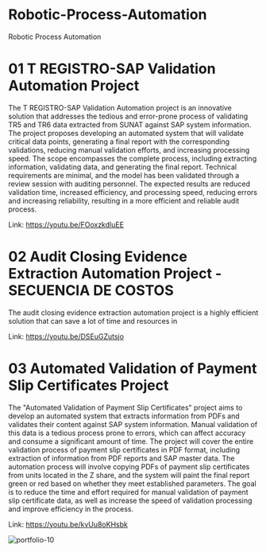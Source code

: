 # Robotic-Process-Automation
Robotic Process Automation

# 01 T REGISTRO-SAP Validation Automation Project

The T REGISTRO-SAP Validation Automation project is an innovative solution that addresses the tedious and error-prone process of validating TR5 and TR6 data extracted from SUNAT against SAP system information. The project proposes developing an automated system that will validate critical data points, generating a final report with the corresponding validations, reducing manual validation efforts, and increasing processing speed. The scope encompasses the complete process, including extracting information, validating data, and generating the final report. Technical requirements are minimal, and the model has been validated through a review session with auditing personnel. The expected results are reduced validation time, increased efficiency, and processing speed, reducing errors and increasing reliability, resulting in a more efficient and reliable audit process. 

Link: https://youtu.be/FOoxzkdluEE

# 02 Audit Closing Evidence Extraction Automation Project -SECUENCIA DE COSTOS
The audit closing evidence extraction automation project is a highly efficient solution that can save a lot of time and resources in

Link: https://youtu.be/DSEuGZutsjo

# 03 Automated Validation of Payment Slip Certificates Project

The "Automated Validation of Payment Slip Certificates" project aims to develop an automated system that extracts information from PDFs and validates their content against SAP system information. Manual validation of this data is a tedious process prone to errors, which can affect accuracy and consume a significant amount of time. The project will cover the entire validation process of payment slip certificates in PDF format, including extraction of information from PDF reports and SAP master data. The automation process will involve copying PDFs of payment slip certificates from units located in the Z share, and the system will paint the final report green or red based on whether they meet established parameters. The goal is to reduce the time and effort required for manual validation of payment slip certificate data, as well as increase the speed of validation processing and improve efficiency in the process. 

Link: https://youtu.be/kvUu8oKHsbk


![portfolio-10](https://user-images.githubusercontent.com/57787417/228102415-36171c7d-ca29-44e9-b93b-5e4d1fbb4e90.png)
